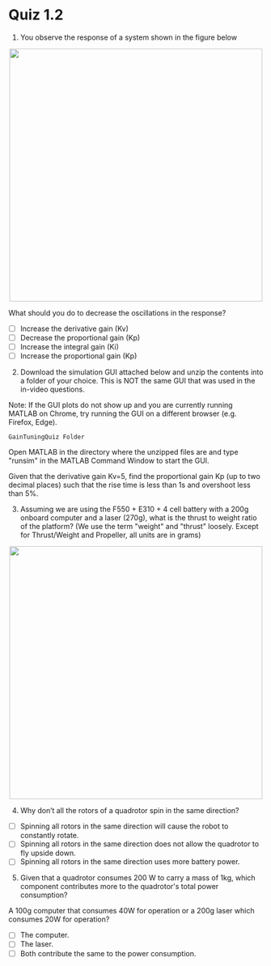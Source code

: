 # Quiz 1.2

1. You observe the response of a system shown in the figure below
 
 <p align="center">
 <img src="Q1.jpeg" width="500"/>
 </p>

What should you do to decrease the oscillations in the response?

- [ ] Increase the derivative gain (Kv)
- [ ] Decrease the proportional gain (Kp)
- [ ] Increase the integral gain (Ki)
- [ ] Increase the proportional gain (Kp)

2. Download the simulation GUI attached below and unzip the contents into a folder of your choice. This is NOT the same GUI that was used in the in-video questions.

Note: If the GUI plots do not show up and you are currently running MATLAB on Chrome, try running the GUI on a different browser (e.g. Firefox, Edge). 

`GainTuningQuiz Folder`

Open MATLAB in the directory where the unzipped files are and type "runsim" in the MATLAB Command Window to start the GUI.

Given that the derivative gain Kv=5, find the proportional gain Kp (up to two decimal places) such that the rise time is less than 1s and overshoot less than 5%.

3. Assuming we are using the F550 + E310 + 4 cell battery with a 200g onboard computer and a laser (270g), what is the thrust to weight ratio of the platform? (We use the term "weight" and "thrust" loosely. Except for Thrust/Weight and Propeller, all units are in grams)

 <p align="center">
 <img src="Q3.jpeg" width="500"/>
 </p>

 4. Why don’t all the rotors of a quadrotor spin in the same direction?

- [ ] Spinning all rotors in the same direction will cause the robot to constantly rotate.  
- [ ] Spinning all rotors in the same direction does not allow the quadrotor to fly upside down.  
- [ ] Spinning all rotors in the same direction uses more battery power.  

5. Given that a quadrotor consumes 200 W to carry a mass of 1kg, which component contributes more to the quadrotor's total power consumption? 

A 100g computer that consumes 40W for operation or a 200g laser which consumes 20W for operation?

- [ ] The computer.
- [ ] The laser.
- [ ] Both contribute the same to the power consumption.
